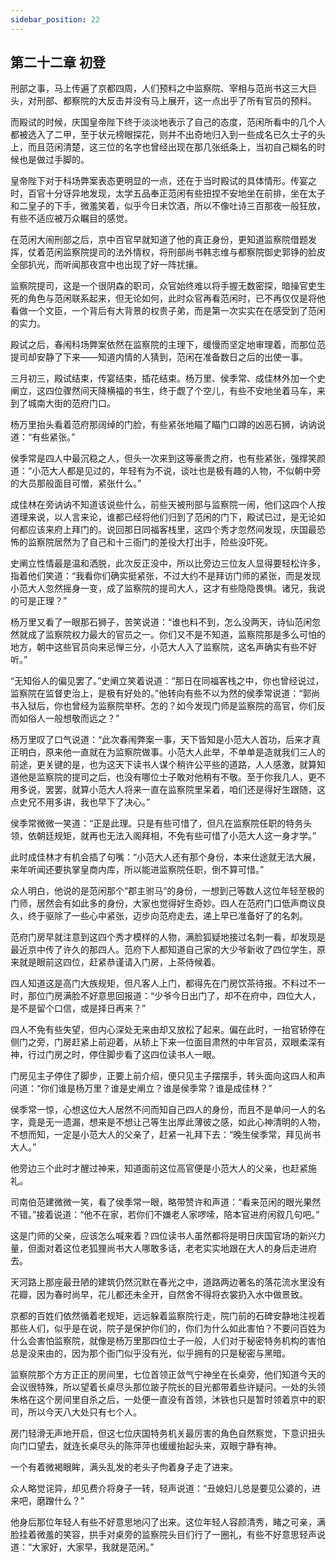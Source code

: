 ```yaml
---
sidebar_position: 22
---
```


## 第二十二章 **初登**

刑部之事，马上传遍了京都四周，人们预料之中监察院、宰相与范尚书这三大巨头，对刑部、都察院的大反击并没有马上展开，这一点出乎了所有官员的预料。

而殿试的时候，庆国皇帝陛下终于淡淡地表示了自己的态度，范闲所看中的几个人都被选入了二甲，至于状元榜眼探花，则并不出奇地归入到一些成名已久士子的头上，而且范闲清楚，这三位的名字也曾经出现在那几张纸条上，当初自己糊名的时候也是做过手脚的。

皇帝陛下对于科场弊案表态更明显的一点，还在于当时殿试的具体情形。传宴之时，百官十分讶异地发现，太学五品奉正范闲有些扭捏不安地坐在前排，坐在太子和二皇子的下手，微羞笑着，似乎今日未饮酒，所以不像吐诗三百那夜一般狂放，有些不适应被万众瞩目的感觉。

在范闲大闹刑部之后，京中百官早就知道了他的真正身份，更知道监察院借题发挥，仗着范闲监察院提司的法外情权，将刑部尚书韩志维与都察院御史郭铮的脸皮全部扒光，而听闻那夜宫中也出现了好一阵扰攘。

监察院提司，这是一个很阴森的职司，众官始终难以将手握无数密探，暗操官吏生死的角色与范闲联系起来，但无论如何，此时众官再看范闲时，已不再仅仅是将他看做一个文臣，一个背后有大背景的权贵子弟，而是第一次实实在在感受到了范闲的实力。

殿试之后，春闱科场弊案依然在监察院的主理下，缓慢而坚定地审理着，而那位范提司却安静了下来——知道内情的人猜到，范闲在准备数日之后的出使一事。

三月初三，殿试结束，传宴结束，插花结束。杨万里、侯季常、成佳林外加一个史阐立，这四位骤然间天降横福的书生，终于觑了个空儿，有些不安地坐着马车，来到了城南大街的范府门口。

杨万里抬头看着范府那阔绰的门脸，有些紧张地瞄了瞄门口蹲的凶恶石狮，讷讷说道：“有些紧张。”

侯季常是四人中最沉稳之人，但头一次来到这等豪贵之府，也有些紧张，强撑笑颜道：“小范大人都是见过的，年轻有为不说，谈吐也是极有趣的人物，不似朝中旁的大员那般面目可憎，紧张什么。”

成佳林在旁讷讷不知道该说些什么，前些天被刑部与监察院一闹，他们这四个人按道理来说，以人言来论，谁都已经将他们归到了范闲的门下，殿试已过，是无论如何都应该来府上拜门的。说回那日同福客栈里，这四个秀才忽然间发现，庆国最恐怖的监察院居然为了自己和十三衙门的差役大打出手，险些没吓死。

史阐立性情最是温和洒脱，此次反正没中，所以比旁边三位友人显得要轻松许多，指着他们笑道：“我看你们确实挺紧张，不过大约不是拜访门师的紧张，而是发现小范大人忽然摇身一变，成了监察院的提司大人，这才有些隐隐畏惧。诸兄，我说的可是正理？”

杨万里又看了一眼那石狮子，苦笑说道：“谁也料不到，怎么没两天，诗仙范闲忽然就成了监察院权力最大的官员之一。你们又不是不知道，监察院那是多么可怕的地方，朝中这些官员向来忌惮三分，小范大人入了监察院，这名声确实有些不好听。”

“无知俗人的偏见罢了。”史阐立笑着说道：“那日在同福客栈之中，你也曾经说过，监察院在监督吏治上，是极有好处的。”他转向有些不以为然的侯季常说道：“郭尚书入狱后，你也曾经为监察院举杯。怎的？如今发现门师是监察院的高官，你们反而如俗人一般想敬而远之？”

杨万里叹了口气说道：“此次春闱弊案一事，天下皆知是小范大人首功，后来才真正明白，原来他一直就在为监察院做事。小范大人此举，不单单是造就我们三人的前途，更关键的是，也为这天下读书人谋个稍许公平些的道路，人人感激，就算知道他是监察院的提司之后，也没有哪位士子敢对他稍有不敬。至于你我几人，更不用多说，罢罢，就算小范大人将来一直在监察院里呆着，咱们还是得好生跟随，这点史兄不用多讲，我也早下了决心。”

侯季常微微一笑道：“正是此理。只是有些可惜了，但凡在监察院任职的特务头领，依朝廷规矩，就再也无法入阁拜相，不免有些可惜了小范大人这一身才学。”

此时成佳林才有机会插了句嘴：“小范大人还有那个身份，本来仕途就无法大展，来年听闻还要执掌皇商内库，所以能进监察院任职，倒不算可惜。”

众人明白，他说的是范闲那个“郡主驸马”的身份，一想到己等数人这位年轻至极的门师，居然会有如此多的身份，大家也觉得好生奇妙。四人在范府门口低声商议良久，终于驱除了一些心中紧张，迈步向范府走去，递上早已准备好了的名刺。

范府门房早就注意到这四个秀才模样的人物，满脸狐疑地接过名刺一看，却发现是最近京中传了许久的那四人。范府下人都知道自己家的大少爷新收了四位学生，原来就是眼前这四位，赶紧恭谨请入门房，上茶侍候着。

四人知道这是高门大族规矩，但凡客人上门，都得先在门房饮茶待报。不料过不一时，那位门房满脸不好意思回报道：“少爷今日出门了，却不在府中，四位大人，是不是留个口信，或是择日再来？”

四人不免有些失望，但内心深处无来由却又放松了起来。偏在此时，一抬官轿停在侧门之旁，门房赶紧上前迎着，从轿上下来一位面目肃然的中年官员，双眼柔深有神，行过门房之时，停住脚步看了这四位读书人一眼。

门房见主子停住了脚步，正要上前介绍，便只见主子摆摆手，转头面向这四人和声问道：“你们谁是杨万里？谁是史阐立？谁是侯季常？谁是成佳林？”

侯季常一惊，心想这位大人居然不问而知自己四人的身份，而且不是单问一人的名字，竟是无一遗漏，想来是不想让己等生出厚此薄彼之感，如此心神清明的人物，不想而知，一定是小范大人的父亲了，赶紧一礼拜下去：“晚生侯季常，拜见尚书大人。”

他旁边三个此时才醒过神来，知道面前这位高官便是小范大人的父亲，也赶紧施礼。

司南伯范建微微一笑，看了侯季常一眼，略带赞许和声道：“看来范闲的眼光果然不错。”接着说道：“他不在家，若你们不嫌老人家啰嗦，陪本官进府闲叙几句吧。”

这是门师的父亲，应该怎么喊来着？四位读书人虽然都将是明日庆国官场的新兴力量，但面对着这位老狐狸尚书大人哪敢多话，老老实实地跟在大人的身后走进府去。

天河路上那座最丑陋的建筑仍然沉默在春光之中，道路两边著名的落花流水里没有花瓣，因为春时尚早，花儿都还未全开，自然舍不得将衣裳扔入水中做景致。

京都的百姓们依然循着老规矩，远远躲着监察院行走，院门前的石碑安静地注视着那些人们，似乎是在说，院子是保护你们的，你们为什么如此害怕？不要问百姓为什么会害怕监察院，就像是杨万里那四位士子一般，人们对于秘密特务机构的害怕总是没来由的，因为那个衙门似乎没有光，似乎拥有的只是秘密与黑暗。

监察院那个方方正正的房间里，七位首领正敛气宁神坐在长桌旁，他们知道今天的会议很特殊，所以望着长桌尽头那位跛子院长的目光都带着些许疑问。一处的头领朱格在这个房间里自杀之后，一处便一直没有首领，沐铁也只是暂时领着京中的职司，所以今天八大处只有七个人。

房门轻滑无声地开启，但这七位庆国特务机关最厉害的角色自然察觉，下意识扭头向门口望去，就连长桌尽头的陈萍萍也缓缓抬起头来，双眼宁静有神。

一个有着微褐眼眸，满头乱发的老头子佝着身子走了进来。

众人略觉诧异，却见费介将身子一转，轻声说道：“丑媳妇儿总是要见公婆的，进来吧，磨蹭什么？”

他身后那位年轻人有些不好意思地闪了出来。这位年轻人容颜清秀，睹之可亲，满脸挂着微羞的笑容，拱手对桌旁的监察院头目们行了一圈礼，有些不好意思轻声说道：“大家好，大家早，我就是范闲。”


